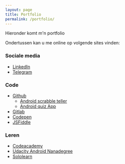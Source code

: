 ```yaml
---
layout: page
title: Portfolio
permalink: /portfolio/
---
```


Hieronder komt m'n portfolio

Ondertussen kan u me online op volgende sites vinden:
### Sociale media
* [LinkedIn](https://www.linkedin.com/in/aldofieuw)
* [Telegram](https://t.me/aldofieuw)

### Code
* [Github](https://github.com/Aldo-f)
  * [Android scrabble teller](https://github.com/Aldo-f/P2ScoreKeeper)
  * [Android quiz App](https://github.com/Aldo-f/P3QuizApp)
* [Gitlab](https://gitlab.com/Aldo-f)
* [Codepen](https://codepen.io/AldoF/)
* [JSFiddle](http://jsfiddle.net/user/aldofieuw)

### Leren
* [Codeacademy](https://www.codecademy.com/aldo-f)
* [Udacity Android Nanadegree](https://eu.udacity.com/course/android-developer-nanodegree-by-google--nd801)
* [Sololearn](https://www.sololearn.com/Profile/1004109)



